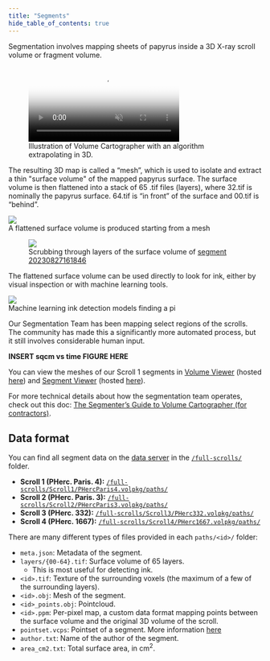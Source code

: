 ```yaml
---
title: "Segments"
hide_table_of_contents: true
---
```


<head>
  <html data-theme="dark" />

  <meta
    name="description"
    content="A $1,000,000+ machine learning and computer vision competition"
  />

  <meta property="og:type" content="website" />
  <meta property="og:url" content="https://scrollprize.org" />
  <meta property="og:title" content="Vesuvius Challenge" />
  <meta
    property="og:description"
    content="A $1,000,000+ machine learning and computer vision competition"
  />
  <meta
    property="og:image"
    content="https://scrollprize.org/img/social/opengraph.jpg"
  />

  <meta property="twitter:card" content="summary_large_image" />
  <meta property="twitter:url" content="https://scrollprize.org" />
  <meta property="twitter:title" content="Vesuvius Challenge" />
  <meta
    property="twitter:description"
    content="A $1,000,000+ machine learning and computer vision competition"
  />
  <meta
    property="twitter:image"
    content="https://scrollprize.org/img/social/opengraph.jpg"
  />
</head>

Segmentation involves mapping sheets of papyrus inside a 3D X-ray scroll volume or fragment volume. 

<figure className="max-w-[500px]">
  <video autoPlay playsInline muted controls className="w-[100%] rounded-xl" poster="/img/tutorials/vc-extrapolation2.jpg">
    <source src="/img/tutorials/vc-extrapolation2.webm" type="video/webm"/>
    <source src="/img/tutorials/vc-extrapolation2.mp4" type="video/mp4"/>
  </video>
  <figcaption className="mt-0">Illustration of Volume Cartographer with an algorithm extrapolating in 3D.</figcaption>
</figure>

The resulting 3D map is called a “mesh”, which is used to isolate and extract a thin "surface volume" of the mapped papyrus surface. The surface volume is then flattened into a stack of 65 .tif files (layers), where 32.tif is nominally the papyrus surface. 64.tif is “in front” of the surface and 00.tif is “behind”.

<div className="flex w-[100%]">
    <div className="w-[100%] mb-2 mr-2"><img src="/img/data/mesh2surfvol.png" className="w-[100%]"/><figcaption className="mt-0">A flattened surface volume is produced starting from a mesh</figcaption></div>
</div>

<figure className="max-w-[600px]">
  <img src="/img/data/surface_volume.gif"/>
  <figcaption className="mt-0">Scrubbing through layers of the surface volume of <a href="https://dl.ash2txt.org/full-scrolls/Scroll1/PHercParis4.volpkg/paths/20230827161846/layers/">segment 20230827161846</a></figcaption>
</figure>

The flattened surface volume can be used directly to look for ink, either by visual inspection or with machine learning tools.

<div className="flex w-[100%]">
    <div className="w-[100%] mb-2 mr-2"><img src="/img/data/ML-ink-detection.png" className="w-[100%]"/><figcaption className="mt-0">Machine learning ink detection models finding a pi</figcaption></div>
</div>

Our Segmentation Team has been mapping select regions of the scrolls. The community has made this a significantly more automated process, but it still involves considerable human input. 

**INSERT sqcm vs time FIGURE HERE**

You can view the meshes of our Scroll 1 segments in [Volume Viewer](https://github.com/tomhsiao1260/vc-whiteboard/tree/demo-3) (hosted [here](http://37.19.207.113:5174)) and [Segment Viewer](https://github.com/tomhsiao1260/segment-viewer) (hosted [here](http://37.19.207.113:5173)).

For more technical details about how the segmentation team operates, check out this doc: [The Segmenter’s Guide to Volume Cartographer (for contractors)](https://docs.google.com/document/d/11B9Gy1gJRye_NQHphwbIxINvactUchJJsJOJi1FKrgI/edit?usp=sharing).

## Data format

You can find all segment data on the [data server](https://dl.ash2txt.org/) in the [`/full-scrolls/`](https://dl.ash2txt.org/full-scrolls/) folder.

* **Scroll 1 (PHerc. Paris. 4):** [`/full-scrolls/Scroll1/PHercParis4.volpkg/paths/`](https://dl.ash2txt.org/full-scrolls/Scroll1/PHercParis4.volpkg/paths/)
* **Scroll 2 (PHerc. Paris. 3):** [`/full-scrolls/Scroll2/PHercParis3.volpkg/paths/`](https://dl.ash2txt.org/full-scrolls/Scroll2/PHercParis3.volpkg/paths/)
* **Scroll 3 (PHerc. 332):** [`/full-scrolls/Scroll3/PHerc332.volpkg/paths/`](https://dl.ash2txt.org/full-scrolls/Scroll3/PHerc332.volpkg/paths/)
* **Scroll 4 (PHerc. 1667):** [`/full-scrolls/Scroll4/PHerc1667.volpkg/paths/`](https://dl.ash2txt.org/full-scrolls/Scroll4/PHerc1667.volpkg/paths/)

There are many different types of files provided in each `paths/<id>/` folder:
* `meta.json`: Metadata of the segment.
* `layers/{00-64}.tif`: Surface volume of 65 layers.
  * This is most useful for detecting ink.
* `<id>.tif`: Texture of the surrounding voxels (the maximum of a few of the surrounding layers).
* `<id>.obj`: Mesh of the segment.
* `<id>_points.obj`: Pointcloud.
* `<id>.ppm`: Per-pixel map, a custom data format mapping points between the surface volume and the original 3D volume of the scroll.
* `pointset.vcps`: Pointset of a segment. More information [here](https://www.kaggle.com/code/kglspl/simple-vcps-parser)
* `author.txt`: Name of the author of the segment.
* `area_cm2.txt`: Total surface area, in cm<sup>2</sup>.
